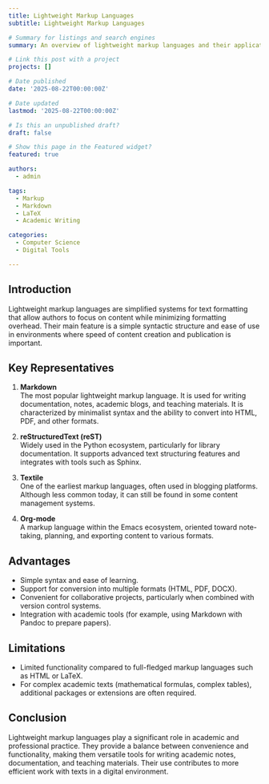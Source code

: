 ```yaml
---
title: Lightweight Markup Languages
subtitle: Lightweight Markup Languages

# Summary for listings and search engines
summary: An overview of lightweight markup languages and their applications in academic and professional contexts. 

# Link this post with a project
projects: []

# Date published
date: '2025-08-22T00:00:00Z'

# Date updated
lastmod: '2025-08-22T00:00:00Z'

# Is this an unpublished draft?
draft: false

# Show this page in the Featured widget?
featured: true

authors:
  - admin

tags:
  - Markup
  - Markdown
  - LaTeX
  - Academic Writing

categories:
  - Computer Science
  - Digital Tools

---
```


## Introduction  

Lightweight markup languages are simplified systems for text formatting that allow authors to focus on content while minimizing formatting overhead. Their main feature is a simple syntactic structure and ease of use in environments where speed of content creation and publication is important.  

## Key Representatives  

1. **Markdown**  
   The most popular lightweight markup language. It is used for writing documentation, notes, academic blogs, and teaching materials. It is characterized by minimalist syntax and the ability to convert into HTML, PDF, and other formats.  

2. **reStructuredText (reST)**  
   Widely used in the Python ecosystem, particularly for library documentation. It supports advanced text structuring features and integrates with tools such as Sphinx.  

3. **Textile**  
   One of the earliest markup languages, often used in blogging platforms. Although less common today, it can still be found in some content management systems.  

4. **Org-mode**  
   A markup language within the Emacs ecosystem, oriented toward note-taking, planning, and exporting content to various formats.  

## Advantages  

- Simple syntax and ease of learning.  
- Support for conversion into multiple formats (HTML, PDF, DOCX).  
- Convenient for collaborative projects, particularly when combined with version control systems.  
- Integration with academic tools (for example, using Markdown with Pandoc to prepare papers).  

## Limitations  

- Limited functionality compared to full-fledged markup languages such as HTML or LaTeX.  
- For complex academic texts (mathematical formulas, complex tables), additional packages or extensions are often required.  

## Conclusion  

Lightweight markup languages play a significant role in academic and professional practice. They provide a balance between convenience and functionality, making them versatile tools for writing academic notes, documentation, and teaching materials. Their use contributes to more efficient work with texts in a digital environment.  

